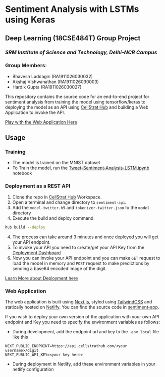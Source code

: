 # Sentiment Analysis with LSTMs using Keras

## Deep Learning (18CSE484T) Group Project

### _SRM Institute of Science and Technology, Delhi-NCR Campus_

### Group Members:

- Bhavesh Laddagiri (RA1911026030032)
- Akshaj Vishwanathan (RA1911026030003)
- Hardik Gupta (RA1911026030027)

This repository contains the source code for an end-to-end project for sentiment analysis from training the model using tensorflow/keras to deploying the model as an API using [CellStrat Hub](https://cellstrathub.com) and building a Web Application to invoke the API.

[Play with the Web Application Here](https://sentiment-lstm.netlify.app/)

## Usage

### Training

- The model is trained on the MNIST dataset
- To Train the model, run the [Tweet-Sentiment-Analysis-LSTM.ipynb](Tweet-Sentiment-Analysis-LSTM.ipynb) notebook

### Deployment as a REST API

1. Clone the repo in [CellStrat Hub](https://cellstrathub.com) Workspace.
2. Open a terminal and change directory to `sentiment-api`.
3. Add the `model-twitter.h5` and `tokenizer-twitter.json` to the `model` directory
4. Execute the build and deploy command:

```bash
hub build --deploy
```

4. The process can take around 3 minutes and once deployed you will get your API endpoint.
5. To invoke your API you need to create/get your API Key from the [Deployment Dashboard](https://console.cellstrathub.com/deployments)
6. Now you can invoke your API endpoint and you can make `GET` request to load the model in memory and `POST` request to make predictions by sending a base64 encoded image of the digit.

[Learn More about Deployment here](https://docs.cellstrathub.com/HubAPI%20Deployment%20%F0%9F%9A%80/quickstart)

### Web Application

The web application is built using [Next.js](https://nextjs.org/), styled using [TailwindCSS](https://tailwindcss.com/) and statically hosted on [Netlify](https://netlify.com/). You can find the source code in [sentiment-app](./sentiment-app/).

If you wish to deploy your own version of the application with your own API endpoint and Key you need to specify the environment variables as follows:

- During development, add the endpoint url and key to the `.env.local` file like this

```
NEXT_PUBLIC_ENDPOINT=https://api.cellstrathub.com/<your username>/digit
NEXT_PUBLIC_API_KEY=<your key here>
```

- During deployment in Netlify, add these environment variables in your netlify configuration
